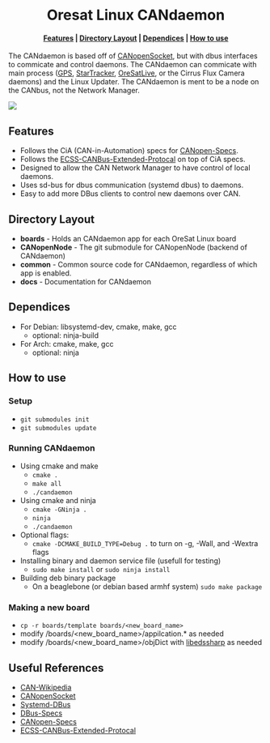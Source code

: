 <div align="center">
  <h1>
    <br> Oresat Linux CANdaemon </br>
  </h1>
  <h4>
    <a href="#features">Features</a> |
    <a href="#directory layout">Directory Layout</a> |
    <a href="#dependices">Dependices</a> |
    <a href="#how to use">How to use</a>
  </h4>
</div>

The CANdaemon is based off of [CANopenSocket], but with dbus interfaces to commicate and control daemons. The CANdaemon can commicate with main process ([GPS], [StarTracker], [OreSatLive], or the Cirrus Flux Camera daemons) and the Linux Updater. The CANdaemon is ment to be a node on the CANbus, not the Network Manager.

![](https://github.com/oresat/oresat-linux/blob/master/CANdaemon/docs/OreSatLinuxDiagram.jpg)

## Features
- Follows the CiA (CAN-in-Automation) specs for [CANopen-Specs]. 
- Follows the [ECSS-CANBus-Extended-Protocal] on top of CiA specs.
- Designed to allow the CAN Network Manager to have control of local daemons.
- Uses sd-bus for dbus communication (systemd dbus) to daemons.
- Easy to add more DBus clients to control new daemons over CAN.

## Directory Layout 
- **boards** - Holds an CANdaemon app for each OreSat Linux board
- **CANopenNode** - The git submodule for CANopenNode (backend of CANdaemon)
- **common** - Common source code for CANdaemon, regardless of which app is enabled.
- **docs** - Documentation for CANdaemon

## Dependices
- For Debian: libsystemd-dev, cmake, make, gcc
    - optional: ninja-build
- For Arch: cmake, make, gcc
    - optional: ninja

## How to use
### Setup
- `git submodules init`
- `git submodules update`

### Running CANdaemon
- Using cmake and make
    - `cmake .`
    - `make all`
    - `./candaemon`
- Using cmake and ninja
    - `cmake -GNinja .`
    - `ninja`
    - `./candaemon`
- Optional flags:
    - `cmake -DCMAKE_BUILD_TYPE=Debug .` to turn on -g, -Wall, and -Wextra flags
- Installing binary and daemon service file (usefull for testing)
    - `sudo make install` or `sudo ninja install`
- Building deb binary package
    - On a beaglebone (or debian based armhf system) `sudo make package`

### Making a new board
- `cp -r boards/template boards/<new_board_name>`
- modify /boards/<new_board_name>/appilcation.* as needed
- modify /boards/<new_board_name>/objDict with [libedssharp] as needed

## Useful References
- [CAN-Wikipedia]
- [CANopenSocket]
- [Systemd-DBus]
- [DBus-Specs]
- [CANopen-Specs]
- [ECSS-CANBus-Extended-Protocal]

<!-- Other oresat repos -->
[GPS]:https://github.com/oresat/oresat-gps-software
[StarTracker]:https://github.com/oresat/oresat-star-tracker
[OreSatLive]:https://github.com/oresat/oresat-dxwifi-software

<!-- References -->
[CAN-Wikipedia]:https://en.wikipedia.org/wiki/CAN_bus
[CANopenSocket]:https://github.com/CANopenNode/CANopenSocket
[Systemd-DBus]:https://www.freedesktop.org/wiki/Software/systemd/dbus/
[DBus-Specs]:https://dbus.freedesktop.org/doc/dbus-specification.html
[CANopen-Specs]:https://www.can-cia.org/groups/specifications/
[ECSS-CANBus-Extended-Protocal]:https://ecss.nl/standard/ecss-e-st-50-15c-space-engineering-canbus-extension-protocol-1-may-2015/

<!-- Other --> 
[libedssharp]:https://github.com/robincornelius/libedssharp
